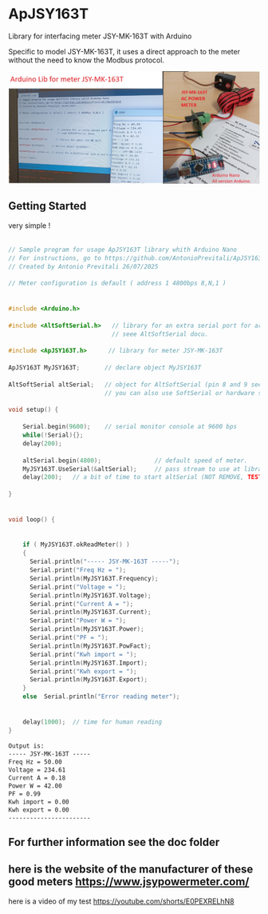 # ApJSY163T
Library for interfacing meter JSY-MK-163T with Arduino

Specific to model JSY-MK-163T, it uses a direct approach to the meter without the need to know the Modbus protocol.

![ApJSY163T](doc/Presenta163T.jpg "ApJSY163T")

## Getting Started

very simple !

```c++

// Sample program for usage ApJSY163T library whith Arduino Nano
// For instructions, go to https://github.com/AntonioPrevitali/ApJSY163T
// Created by Antonio Previtali 26/07/2025

// Meter configuration is default ( address 1 4800bps 8,N,1 )


#include <Arduino.h>

#include <AltSoftSerial.h>   // library for an extra serial port for arduino nano.
                             // seee AltSoftSerial docu.

#include <ApJSY163T.h>      // library for meter JSY-MK-163T

ApJSY163T MyJSY163T;       // declare object MyJSY163T

AltSoftSerial altSerial;   // object for AltSoftSerial (pin 8 and 9 seee AltSoftSerial docu)
                           // you can also use SoftSerial or hardware serial Serial1,n

void setup() {
       
    Serial.begin(9600);    // serial monitor console at 9600 bps
    while(!Serial){};
    delay(200); 

    altSerial.begin(4800);               // default speed of meter.
    MyJSY163T.UseSerial(&altSerial);     // pass stream to use at library.
    delay(200);   // a bit of time to start altSerial (NOT REMOVE, TEST)
    
}


void loop() {
 

    if ( MyJSY163T.okReadMeter() )
    {
      Serial.println("----- JSY-MK-163T -----");
      Serial.print("Freq Hz = ");
      Serial.println(MyJSY163T.Frequency);
      Serial.print("Voltage = ");
      Serial.println(MyJSY163T.Voltage);      
      Serial.print("Current A = ");
      Serial.println(MyJSY163T.Current);
      Serial.print("Power W = ");
      Serial.println(MyJSY163T.Power);
      Serial.print("PF = ");
      Serial.println(MyJSY163T.PowFact);     
      Serial.print("Kwh import = ");
      Serial.println(MyJSY163T.Import);
      Serial.print("Kwh export = ");
      Serial.println(MyJSY163T.Export);  
    }
    else  Serial.println("Error reading meter");
   

    delay(1000);  // time for human reading
}
```
```
Output is:
----- JSY-MK-163T -----
Freq Hz = 50.00
Voltage = 234.61
Current A = 0.18
Power W = 42.00
PF = 0.99
Kwh import = 0.00
Kwh export = 0.00
-----------------------
```
## For further information see the doc folder

## here is the website of the manufacturer of these good meters https://www.jsypowermeter.com/

here is a video of my test https://youtube.com/shorts/E0PEXRELhN8

